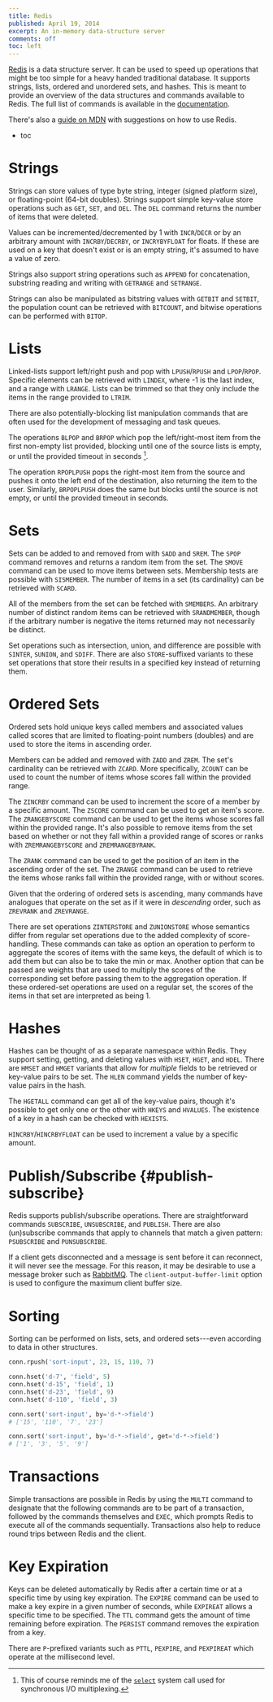 ```yaml
---
title: Redis
published: April 19, 2014
excerpt: An in-memory data-structure server
comments: off
toc: left
---
```


[Redis] is a data structure server. It can be used to speed up operations that might be too simple for a heavy handed traditional database. It supports strings, lists, ordered and unordered sets, and hashes. This is meant to provide an overview of the data structures and commands available to Redis. The full list of commands is available in the [documentation].

[Redis]: http://redis.io
[documentation]: http://redis.io/commands

There's also a [guide on MDN] with suggestions on how to use Redis.

[guide on MDN]: https://developer.mozilla.org/en-US/docs/Mozilla/Redis_Tips

* toc

# Strings

Strings can store values of type byte string, integer (signed platform size), or floating-point (64-bit doubles). Strings support simple key-value store operations such as `GET`, `SET`, and `DEL`. The `DEL` command returns the number of items that were deleted.

Values can be incremented/decremented by 1 with `INCR`/`DECR` or by an arbitrary amount with `INCRBY`/`DECRBY`, or `INCRYBYFLOAT` for floats. If these are used on a key that doesn't exist or is an empty string, it's assumed to have a value of zero.

Strings also support string operations such as `APPEND` for concatenation, substring reading and writing with `GETRANGE` and `SETRANGE`.

Strings can also be manipulated as bitstring values with `GETBIT` and `SETBIT`, the population count can be retrieved with `BITCOUNT`, and bitwise operations can be performed with `BITOP`.

# Lists

Linked-lists support left/right push and pop with `LPUSH`/`RPUSH` and `LPOP`/`RPOP`. Specific elements can be retrieved with `LINDEX`, where -1 is the last index, and a range with `LRANGE`. Lists can be trimmed so that they only include the items in the range provided to `LTRIM`.

There are also potentially-blocking list manipulation commands that are often used for the development of messaging and task queues.

The operations `BLPOP` and `BRPOP` which pop the left/right-most item from the first non-empty list provided, blocking until one of the source lists is empty, or until the provided timeout in seconds [^select].

[^select]: This of course reminds me of the [`select`] system call used for synchronous I/O multiplexing.

[`select`]: http://man7.org/linux/man-pages/man2/select.2.html

The operation `RPOPLPUSH` pops the right-most item from the source and pushes it onto the left end of the destination, also returning the item to the user. Similarly, `BRPOPLPUSH` does the same but blocks until the source is not empty, or until the provided timeout in seconds.

# Sets

Sets can be added to and removed from with `SADD` and `SREM`. The `SPOP` command removes and returns a random item from the set. The `SMOVE` command can be used to move items between sets. Membership tests are possible with `SISMEMBER`. The number of items in a set (its cardinality) can be retrieved with `SCARD`.

All of the members from the set can be fetched with `SMEMBERS`. An arbitrary number of distinct random items can be retrieved with `SRANDMEMBER`, though if the arbitrary number is negative the items returned may not necessarily be distinct.

Set operations such as intersection, union, and difference are possible with `SINTER`, `SUNION`, and `SDIFF`. There are also `STORE`-suffixed variants to these set operations that store their results in a specified key instead of returning them.

# Ordered Sets

Ordered sets hold unique keys called members and associated values called scores that are limited to floating-point numbers (doubles) and are used to store the items in ascending order.

Members can be added and removed with `ZADD` and `ZREM`. The set's cardinality can be retrieved with `ZCARD`. More specifically, `ZCOUNT` can be used to count the number of items whose scores fall within the provided range.

The `ZINCRBY` command can be used to increment the score of a member by a specific amount. The `ZSCORE` command can be used to get an item's score. The `ZRANGEBYSCORE` command can be used to get the items whose scores fall within the provided range. It's also possible to remove items from the set based on whether or not they fall within a provided range of scores or ranks with `ZREMRANGEBYSCORE` and `ZREMRANGEBYRANK`.

The `ZRANK` command can be used to get the position of an item in the ascending order of the set. The `ZRANGE` command can be used to retrieve the items whose ranks fall within the provided range, with or without scores.

Given that the ordering of ordered sets is ascending, many commands have analogues that operate on the set as if it were in _descending_ order, such as `ZREVRANK` and `ZREVRANGE`.

There are set operations `ZINTERSTORE` and `ZUNIONSTORE` whose semantics differ from regular set operations due to the added complexity of score-handling. These commands can take as option an operation to perform to aggregate the scores of items with the same keys, the default of which is to add them but can also be to take the min or max. Another option that can be passed are weights that are used to multiply the scores of the corresponding set before passing them to the aggregation operation. If these ordered-set operations are used on a regular set, the scores of the items in that set are interpreted as being 1.

# Hashes

Hashes can be thought of as a separate namespace within Redis. They support setting, getting, and deleting values with `HSET`, `HGET`, and `HDEL`. There are `HMSET` and `HMGET` variants that allow for _multiple_ fields to be retrieved or key-value pairs to be set. The `HLEN` command yields the number of key-value pairs in the hash.

The `HGETALL` command can get all of the key-value pairs, though it's possible to get only one or the other with `HKEYS` and `HVALUES`. The existence of a key in a hash can be checked with `HEXISTS`.

`HINCRBY`/`HINCRBYFLOAT` can be used to increment a value by a specific amount.

# Publish/Subscribe {#publish-subscribe}

Redis supports publish/subscribe operations. There are straightforward commands `SUBSCRIBE`, `UNSUBSCRIBE`, and `PUBLISH`. There are also (un)subscribe commands that apply to channels that match a given pattern: `PSUBSCRIBE` and `PUNSUBSCRIBE`.

If a client gets disconnected and a message is sent before it can reconnect, it will never see the message. For this reason, it may be desirable to use a message broker such as [RabbitMQ]. The `client-output-buffer-limit` option is used to configure the maximum client buffer size.

[RabbitMQ]: http://www.rabbitmq.com/

# Sorting

Sorting can be performed on lists, sets, and ordered sets---even according to data in other structures.

``` python
conn.rpush('sort-input', 23, 15, 110, 7)

conn.hset('d-7', 'field', 5)
conn.hset('d-15', 'field', 1)
conn.hset('d-23', 'field', 9)
conn.hset('d-110', 'field', 3)

conn.sort('sort-input', by='d-*->field')
# ['15', '110', '7', '23']

conn.sort('sort-input', by='d-*->field', get='d-*->field')
# ['1', '3', '5', '9']
```

# Transactions

Simple transactions are possible in Redis by using the `MULTI` command to designate that the following commands are to be part of a transaction, followed by the commands themselves and `EXEC`, which prompts Redis to execute all of the commands sequentially. Transactions also help to reduce round trips between Redis and the client.

# Key Expiration

Keys can be deleted automatically by Redis after a certain time or at a specific time by using key expiration. The `EXPIRE` command can be used to make a key expire in a given number of seconds, while `EXPIREAT` allows a specific time to be specified. The `TTL` command gets the amount of time remaining before expiration. The `PERSIST` command removes the expiration from a key.

There are `P`-prefixed variants such as `PTTL`, `PEXPIRE`, and `PEXPIREAT` which operate at the millisecond level.

